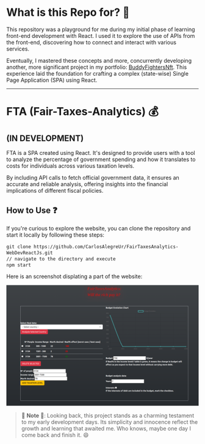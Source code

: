 # What is this Repo for? 🤔

This repository was a playground for me during my initial phase of learning front-end development with React. I used it to explore the use of APIs from the front-end, discovering how to connect and interact with various services.

Eventually, I mastered these concepts and more, concurrently developing another, more significant project in my portfolio: [BuddyFightersNft](https://github.com/CarlosAlegreUr/BuddyFighters-FullstackWeb3NFTGame). This experience laid the foundation for crafting a complex (state-wise) Single Page Application (SPA) using React.

<hr/>

# FTA (Fair-Taxes-Analytics) 💰

## (IN DEVELOPMENT)

FTA is a SPA created using React. It's designed to provide users with a tool to analyze the percentage of government spending and how it translates to costs for individuals across various taxation levels.

By including API calls to fetch official government data, it ensures an accurate and reliable analysis, offering insights into the financial implications of different fiscal policies.

## How to Use ❓

If you're curious to explore the website, you can clone the repository and start it locally by following these steps:

```
git clone https://github.com/CarlosAlegreUr/FairTaxesAnalytics-WebDevReactJs.git
// navigate to the directory and execute
npm start
```

Here is an screenshot displating a part of the website:

<img src="websiteImage.png">

> 🐣 **Note** 🐣: Looking back, this project stands as a charming testament to my early development days. Its simplicity and innocence reflect the growth and learning that awaited me. Who knows, maybe one day I come back and finish it. 😄
